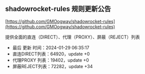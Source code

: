 ## shadowrocket-rules 规则更新公告

[https://github.com/GMOogway/shadowrocket-rules](https://github.com/GMOogway/shadowrocket-rules)

提供全面的直连（DIRECT）、代理（PROXY）、屏蔽（REJECT）列表
- 最后 更新 时间：2024-01-29 06:35:17
- 直连DIRECT列表：64920，update +0
- 代理PROXY 列表：19402，update +0
- 屏蔽REJECT列表：72282，update +34